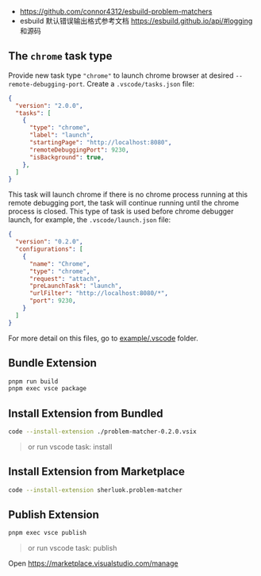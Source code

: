 - https://github.com/connor4312/esbuild-problem-matchers
- esbuild 默认错误输出格式参考文档 https://esbuild.github.io/api/#logging 和源码

## The `chrome` task type

Provide new task type `"chrome"` to launch chrome browser at desired `--remote-debugging-port`. Create a `.vscode/tasks.json` file:

```json
{
  "version": "2.0.0",
  "tasks": [
    {
      "type": "chrome",
      "label": "launch",
      "startingPage": "http://localhost:8080",
      "remoteDebuggingPort": 9230,
      "isBackground": true,
    },
  ]
}
```

This task will launch chrome if there is no chrome process running at this remote debugging port, the task will continue running until the chrome process is closed. This type of task is used before chrome debugger launch, for example, the `.vscode/launch.json` file:

```json
{
  "version": "0.2.0",
  "configurations": [
    {
      "name": "Chrome",
      "type": "chrome",
      "request": "attach",
      "preLaunchTask": "launch",
      "urlFilter": "http://localhost:8080/*",
      "port": 9230,
    }
  ]
}
```

For more detail on this files, go to [example/.vscode](./example/.vscode) folder.

## Bundle Extension

```sh
pnpm run build
pnpm exec vsce package
```

## Install Extension from Bundled

```sh
code --install-extension ./problem-matcher-0.2.0.vsix
```

> or run vscode task: install

## Install Extension from Marketplace

```sh
code --install-extension sherluok.problem-matcher
```

## Publish Extension

```sh
pnpm exec vsce publish
```

> or run vscode task: publish

Open https://marketplace.visualstudio.com/manage
